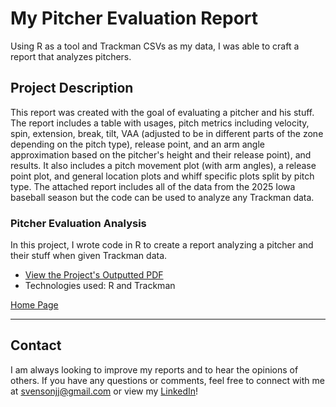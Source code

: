 # My Pitcher Evaluation Report

Using R as a tool and Trackman CSVs as my data, I was able to craft a report that analyzes pitchers.

## Project Description

This report was created with the goal of evaluating a pitcher and his stuff. The report includes a table with usages, pitch metrics including velocity, spin, extension, break, tilt, VAA (adjusted to be in different parts of the zone depending on the pitch type), release point, and an arm angle approximation based on the pitcher's height and their release point), and results. It also includes a pitch movement plot (with arm angles), a release point plot, and general location plots and whiff specific plots split by pitch type. The attached report includes all of the data from the 2025 Iowa baseball season but the code can be used to analyze any Trackman data.

### Pitcher Evaluation Analysis
In this project, I wrote code in R to create a report analyzing a pitcher and their stuff when given Trackman data.

- [View the Project's Outputted PDF](https://github.com/jjsvenson/jj-svenson-baseball-analytics/blob/42d9660e7880d8b250d6dc44f970c38a32696731/Iowa%202025%20Pitcher%20Evaluations.pdf)
- Technologies used: R and Trackman

[Home Page](index.md)

---

## Contact

I am always looking to improve my reports and to hear the opinions of others. If you have any questions or comments, feel free to connect with me at [svensonjj@gmail.com](mailto:svensonjj@gmail.com) or view my [LinkedIn](https://www.linkedin.com/in/john-jj-svenson/)!
